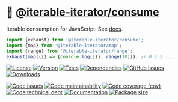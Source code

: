 :bicyclist: [@iterable-iterator/consume](https://iterable-iterator.github.io/consume)
==

Iterable consumption for JavaScript.
See [docs](https://iterable-iterator.github.io/consume/index.html).

```js
import {exhaust} from '@iterable-iterator/consume';
import {map} from '@iterable-iterator/map';
import {range} from '@iterable-iterator/range';
exhaust(map((i) => {console.log(i)}, range(10))); // 0 1 2 ...
```

[![License](https://img.shields.io/github/license/iterable-iterator/consume.svg)](https://raw.githubusercontent.com/iterable-iterator/consume/main/LICENSE)
[![Version](https://img.shields.io/npm/v/@iterable-iterator/consume.svg)](https://www.npmjs.org/package/@iterable-iterator/consume)
[![Tests](https://img.shields.io/github/workflow/status/iterable-iterator/consume/ci?event=push&label=tests)](https://github.com/iterable-iterator/consume/actions/workflows/ci.yml?query=branch:main)
[![Dependencies](https://img.shields.io/librariesio/github/iterable-iterator/consume.svg)](https://github.com/iterable-iterator/consume/network/dependencies)
[![GitHub issues](https://img.shields.io/github/issues/iterable-iterator/consume.svg)](https://github.com/iterable-iterator/consume/issues)
[![Downloads](https://img.shields.io/npm/dm/@iterable-iterator/consume.svg)](https://www.npmjs.org/package/@iterable-iterator/consume)

[![Code issues](https://img.shields.io/codeclimate/issues/iterable-iterator/consume.svg)](https://codeclimate.com/github/iterable-iterator/consume/issues)
[![Code maintainability](https://img.shields.io/codeclimate/maintainability/iterable-iterator/consume.svg)](https://codeclimate.com/github/iterable-iterator/consume/trends/churn)
[![Code coverage (cov)](https://img.shields.io/codecov/c/gh/iterable-iterator/consume/main.svg)](https://codecov.io/gh/iterable-iterator/consume)
[![Code technical debt](https://img.shields.io/codeclimate/tech-debt/iterable-iterator/consume.svg)](https://codeclimate.com/github/iterable-iterator/consume/trends/technical_debt)
[![Documentation](https://iterable-iterator.github.io/consume/badge.svg)](https://iterable-iterator.github.io/consume/source.html)
[![Package size](https://img.shields.io/bundlephobia/minzip/@iterable-iterator/consume)](https://bundlephobia.com/result?p=@iterable-iterator/consume)
